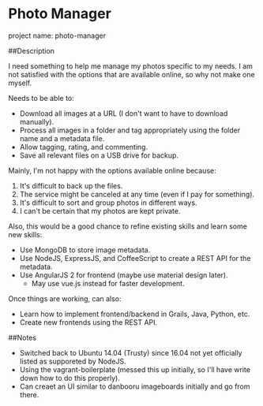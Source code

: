 # Photo Manager

project name: photo-manager

##Description

I need something to help me manage my photos specific to my needs.  I am not satisfied with the options that are available online, so why not make one myself.

Needs to be able to:

* Download all images at a URL (I don't want to have to download manually).
* Process all images in a folder and tag appropriately using the folder name and a metadata file.
* Allow tagging, rating, and commenting.
* Save all relevant files on a USB drive for backup.

Mainly, I'm not happy with the options available online because:

1.  It's difficult to back up the files.
2.  The service might be canceled at any time (even if I pay for something).
3.  It's difficult to sort and group photos in different ways.
4.  I can't be certain that my photos are kept private.

Also, this would be a good chance to refine existing skills and learn some new skills:

* Use MongoDB to store image metadata.
* Use NodeJS, ExpressJS, and CoffeeScript to create a REST API for the metadata.
* Use AngularJS 2 for frontend (maybe use material design later).
  * May use vue.js instead for faster development.

Once things are working, can also:

* Learn how to implement frontend/backend in Grails, Java, Python, etc.
* Create new frontends using the REST API.

##Notes

* Switched back to Ubuntu 14.04 (Trusty) since 16.04 not yet officially listed as supporeted by NodeJS.
* Using the vagrant-boilerplate (messed this up initially, so I'll have write down how to do this properly).
* Can creaet an UI similar to danbooru imageboards initially and go from there.

